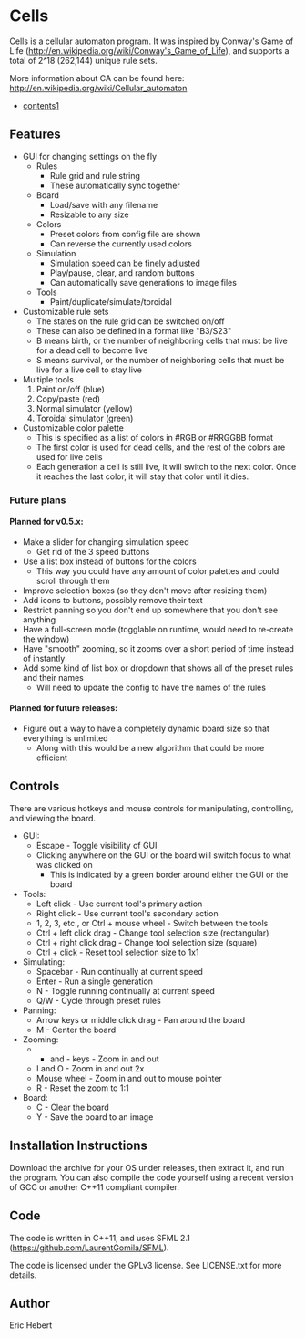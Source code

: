 Cells
=====

Cells is a cellular automaton program. It was inspired by Conway's Game of Life (http://en.wikipedia.org/wiki/Conway's_Game_of_Life), and supports a total of 2^18 (262,144) unique rule sets.

More information about CA can be found here: http://en.wikipedia.org/wiki/Cellular_automaton

* [contents1](https://github.com/Syntaf/Cells/tree/master/README.md#controls)

Features
--------

* GUI for changing settings on the fly
  * Rules
    * Rule grid and rule string
    * These automatically sync together
  * Board
    * Load/save with any filename
    * Resizable to any size
  * Colors
    * Preset colors from config file are shown
    * Can reverse the currently used colors
  * Simulation
    * Simulation speed can be finely adjusted
    * Play/pause, clear, and random buttons
    * Can automatically save generations to image files
  * Tools
    * Paint/duplicate/simulate/toroidal
* Customizable rule sets
  * The states on the rule grid can be switched on/off
  * These can also be defined in a format like "B3/S23"
  * B means birth, or the number of neighboring cells that must be live for a dead cell to become live
  * S means survival, or the number of neighboring cells that must be live for a live cell to stay live
* Multiple tools
  1. Paint on/off (blue)
  2. Copy/paste (red)
  3. Normal simulator (yellow)
  4. Toroidal simulator (green)
* Customizable color palette
  * This is specified as a list of colors in #RGB or #RRGGBB format
  * The first color is used for dead cells, and the rest of the colors are used for live cells
  * Each generation a cell is still live, it will switch to the next color. Once it reaches the last color, it will stay that color until it dies.

### Future plans

#### Planned for v0.5.x:
* Make a slider for changing simulation speed
  * Get rid of the 3 speed buttons
* Use a list box instead of buttons for the colors
  * This way you could have any amount of color palettes and could scroll through them
* Improve selection boxes (so they don't move after resizing them)
* Add icons to buttons, possibly remove their text
* Restrict panning so you don't end up somewhere that you don't see anything
* Have a full-screen mode (togglable on runtime, would need to re-create the window)
* Have "smooth" zooming, so it zooms over a short period of time instead of instantly
* Add some kind of list box or dropdown that shows all of the preset rules and their names
  * Will need to update the config to have the names of the rules

#### Planned for future releases:
* Figure out a way to have a completely dynamic board size so that everything is unlimited
  * Along with this would be a new algorithm that could be more efficient


Controls
--------

There are various hotkeys and mouse controls for manipulating, controlling, and viewing the board.

* GUI:
  * Escape - Toggle visibility of GUI
  * Clicking anywhere on the GUI or the board will switch focus to what was clicked on
    * This is indicated by a green border around either the GUI or the board
* Tools:
  * Left click - Use current tool's primary action
  * Right click - Use current tool's secondary action
  * 1, 2, 3, etc., or Ctrl + mouse wheel - Switch between the tools
  * Ctrl + left click drag - Change tool selection size (rectangular)
  * Ctrl + right click drag - Change tool selection size (square)
  * Ctrl + click - Reset tool selection size to 1x1
* Simulating:
  * Spacebar - Run continually at current speed
  * Enter - Run a single generation
  * N - Toggle running continually at current speed
  * Q/W - Cycle through preset rules
* Panning:
  * Arrow keys or middle click drag - Pan around the board
  * M - Center the board
* Zooming:
  * + and - keys - Zoom in and out
  * I and O - Zoom in and out 2x
  * Mouse wheel - Zoom in and out to mouse pointer
  * R - Reset the zoom to 1:1
* Board:
  * C - Clear the board
  * Y - Save the board to an image


Installation Instructions
-------------------------

Download the archive for your OS under releases, then extract it, and run the program.
You can also compile the code yourself using a recent version of GCC or another C++11 compliant compiler.


Code
----

The code is written in C++11, and uses SFML 2.1 (https://github.com/LaurentGomila/SFML).

The code is licensed under the GPLv3 license. See LICENSE.txt for more details.


Author
------

Eric Hebert
